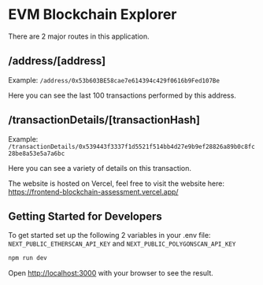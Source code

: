 # EVM Blockchain Explorer

There are 2 major routes in this application.

## /address/[address]

Example: `/address/0x53b603BE58cae7e614394c429f0616b9Fed107Be`

Here you can see the last 100 transactions performed by this address.

## /transactionDetails/[transactionHash]

Example: `/transactionDetails/0x539443f3337f1d5521f514bb4d27e9b9ef28826a89b0c8fc28be8a53e5a7a6bc`

Here you can see a variety of details on this transaction.

The website is hosted on Vercel, feel free to visit the website here: https://frontend-blockchain-assessment.vercel.app/

## Getting Started for Developers

To get started set up the following 2 variables in your .env file:
`NEXT_PUBLIC_ETHERSCAN_API_KEY` and `NEXT_PUBLIC_POLYGONSCAN_API_KEY`

```bash
npm run dev
```

Open [http://localhost:3000](http://localhost:3000) with your browser to see the result.
